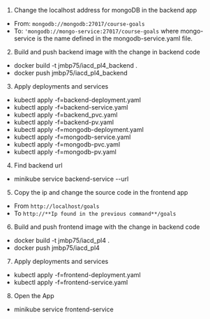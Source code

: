 1. Change the localhost address for mongoDB in the backend app
* From: `mongodb://mongodb:27017/course-goals`
* To: `'mongodb://mongo-service:27017/course-goals` where mongo-service is the name defined in the mongodb-service.yaml file.

2. Build and push backend image with the change in backend code
* docker build -t jmbp75/iacd_pl4_backend .
* docker push jmbp75/iacd_pl4_backend

3. Apply deployments and services
* kubectl apply -f=backend-deployment.yaml
* kubectl apply -f=backend-service.yaml
* kubectl apply -f=backend_pvc.yaml
* kubectl apply -f=backend-pv.yaml
* kubectl apply -f=mongodb-deployment.yaml
* kubectl apply -f=mongodb-service.yaml
* kubectl apply -f=mongodb-pvc.yaml
* kubectl apply -f=mongodb-pv.yaml

4. Find backend url 
* minikube service backend-service --url
  
5. Copy the ip and change the source code in the frontend app
* From `http://localhost/goals` 
* To `http://**Ip found in the previous command**/goals`

6. Build and push frontend image with the change in backend code
* docker build -t jmbp75/iacd_pl4 .
* docker push jmbp75/iacd_pl4

7. Apply deployments and services
* kubectl apply -f=frontend-deployment.yaml
* kubectl apply -f=frontend-service.yaml

8. Open the App
* minikube service frontend-service